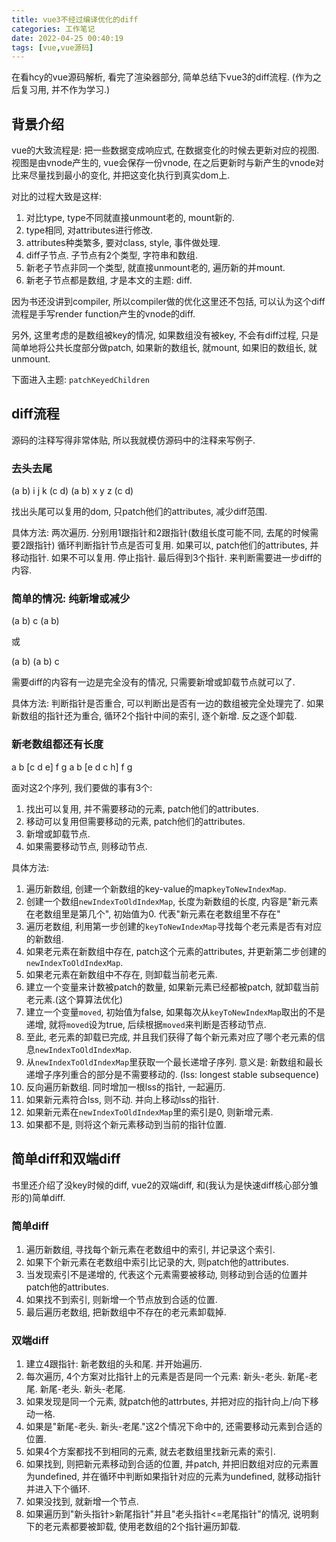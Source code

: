 ```yaml
---
title: vue3不经过编译优化的diff
categories: 工作笔记
date: 2022-04-25 00:40:19
tags: [vue,vue源码]
---
```

在看hcy的vue源码解析, 看完了渲染器部分, 简单总结下vue3的diff流程. (作为之后复习用, 并不作为学习.)

<!--more-->

## 背景介绍

vue的大致流程是: 把一些数据变成响应式, 在数据变化的时候去更新对应的视图.
视图是由vnode产生的, vue会保存一份vnode, 在之后更新时与新产生的vnode对比来尽量找到最小的变化, 并把这变化执行到真实dom上.

对比的过程大致是这样:
1. 对比type, type不同就直接unmount老的, mount新的.
2. type相同, 对attributes进行修改.
3. attributes种类繁多, 要对class, style, 事件做处理.
4. diff子节点. 子节点有2个类型, 字符串和数组.
5. 新老子节点非同一个类型, 就直接unmount老的, 遍历新的并mount.
6. 新老子节点都是数组, 才是本文的主题: diff.

因为书还没讲到compiler, 所以compiler做的优化这里还不包括, 可以认为这个diff流程是手写render function产生的vnode的diff.

另外, 这里考虑的是数组被key的情况, 如果数组没有被key, 不会有diff过程, 只是简单地将公共长度部分做patch, 如果新的数组长, 就mount, 如果旧的数组长, 就unmount.

下面进入主题: `patchKeyedChildren`

## diff流程

源码的注释写得非常体贴, 所以我就模仿源码中的注释来写例子.

### 去头去尾

(a b) i j k (c d)
(a b) x y z (c d)

找出头尾可以复用的dom, 只patch他们的attributes, 减少diff范围.

具体方法:
两次遍历. 分别用1跟指针和2跟指针(数组长度可能不同, 去尾的时候需要2跟指针)
循环判断指针节点是否可复用.
如果可以, patch他们的attributes, 并移动指针.
如果不可以复用. 停止指针.
最后得到3个指针. 来判断需要进一步diff的内容.

### 简单的情况: 纯新增或减少

(a b) c
(a b)

或

(a b)
(a b) c

需要diff的内容有一边是完全没有的情况, 只需要新增或卸载节点就可以了.

具体方法:
判断指针是否重合, 可以判断出是否有一边的数组被完全处理完了.
如果新数组的指针还为重合, 循环2个指针中间的索引, 逐个新增.
反之逐个卸载.

### 新老数组都还有长度

a b [c d e] f g
a b [e d c h] f g

面对这2个序列, 我们要做的事有3个:
1. 找出可以复用, 并不需要移动的元素, patch他们的attributes.
2. 移动可以复用但需要移动的元素, patch他们的attributes.
3. 新增或卸载节点.
4. 如果需要移动节点, 则移动节点.

具体方法:
1. 遍历新数组, 创建一个新数组的key-value的map`keyToNewIndexMap`.
2. 创建一个数组`newIndexToOldIndexMap`, 长度为新数组的长度, 内容是"新元素在老数组里是第几个", 初始值为0. 代表"新元素在老数组里不存在"
3. 遍历老数组, 利用第一步创建的`keyToNewIndexMap`寻找每个老元素是否有对应的新数组.
4. 如果老元素在新数组中存在, patch这个元素的attributes, 并更新第二步创建的`newIndexToOldIndexMap`.
5. 如果老元素在新数组中不存在, 则卸载当前老元素.
6. 建立一个变量来计数被patch的数量, 如果新元素已经都被patch, 就卸载当前老元素.(这个算算法优化)
7. 建立一个变量`moved`, 初始值为false, 如果每次从`keyToNewIndexMap`取出的不是递增, 就将`moved`设为true, 后续根据`moved`来判断是否移动节点.
8. 至此, 老元素的卸载已完成, 并且我们获得了每个新元素对应了哪个老元素的信息`newIndexToOldIndexMap`.
9. 从`newIndexToOldIndexMap`里获取一个最长递增子序列. 意义是: 新数组和最长递增子序列重合的部分是不需要移动的. (lss: longest stable subsequence)
10. 反向遍历新数组. 同时增加一根lss的指针, 一起遍历.
11. 如果新元素符合lss, 则不动. 并向上移动lss的指针.
12. 如果新元素在`newIndexToOldIndexMap`里的索引是0, 则新增元素.
13. 如果都不是, 则将这个新元素移动到当前的指针位置.

## 简单diff和双端diff

书里还介绍了没key时候的diff, vue2的双端diff, 和(我认为是快速diff核心部分雏形的)简单diff.

### 简单diff

1. 遍历新数组, 寻找每个新元素在老数组中的索引, 并记录这个索引.
2. 如果下个新元素在老数组中索引比记录的大, 则patch他的attributes.
3. 当发现索引不是递增的, 代表这个元素需要被移动, 则移动到合适的位置并patch他的attributes.
4. 如果找不到索引, 则新增一个节点放到合适的位置.
5. 最后遍历老数组, 把新数组中不存在的老元素卸载掉.

### 双端diff

1. 建立4跟指针: 新老数组的头和尾. 并开始遍历.
2. 每次遍历, 4个方案对比指针上的元素是否是同一个元素: 新头-老头. 新尾-老尾. 新尾-老头. 新头-老尾.
3. 如果发现是同一个元素, 就patch他的attrbutes, 并把对应的指针向上/向下移动一格.
4. 如果是"新尾-老头. 新头-老尾."这2个情况下命中的, 还需要移动元素到合适的位置.
5. 如果4个方案都找不到相同的元素, 就去老数组里找新元素的索引.
6. 如果找到, 则把新元素移动到合适的位置, 并patch, 并把旧数组对应的元素置为undefined, 并在循环中判断如果指针对应的元素为undefined, 就移动指针并进入下个循环.
7. 如果没找到, 就新增一个节点.
8. 如果遍历到"新头指针>新尾指针"并且"老头指针<=老尾指针"的情况, 说明剩下的老元素都要被卸载, 使用老数组的2个指针遍历卸载.

